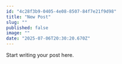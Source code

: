 ```yaml
---
id: "4c28f3b9-0405-4e08-8507-84f7e21f9d98"
title: "New Post"
slug: ""
published: false
image: ""
date: "2025-07-06T20:30:20.670Z"
---
```


Start writing your post here.
